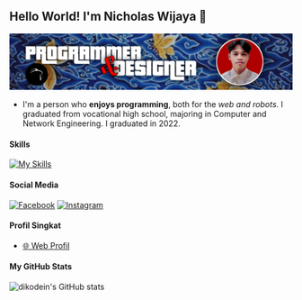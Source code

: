 ## Hello World! I'm Nicholas Wijaya 👋

![Nicholas Wijaya](img/banner.png)

<!--
**dikodein/dikodein** is a ✨ _special_ ✨ repository because its `README.md` (this file) appears on your GitHub profile.

Here are some ideas to get you started:

- 🔭 I’m currently working on ...
- 🌱 I’m currently learning ...
- 👯 I’m looking to collaborate on ...
- 🤔 I’m looking for help with ...
- 💬 Ask me about ...
- 📫 How to reach me: ...
- 😄 Pronouns: ...
- ⚡ Fun fact: ...
-->

- I'm a person who **enjoys programming**, both for the _web and robots_. I graduated from vocational high school, majoring in Computer and Network Engineering. I graduated in 2022.

#### Skills
[![My Skills](https://skillicons.dev/icons?i=html,css,php,mysql,javascript,python&theme=light)](https://skillicons.dev)

#### Social Media
[![Facebook](https://img.shields.io/badge/Facebook-1877F2?style=for-the-badge&logo=facebook&logoColor=white)](https://facebook.com/nicholaswijayareal)
[![Instagram](https://img.shields.io/badge/Instagram-E4405F?style=for-the-badge&logo=instagram&logoColor=white)](https://instagram.com/nichlswjy_)

#### Profil Singkat
- [🌐 Web Profil](https://dikodein.github.io/profsing/index.html)

#### My GitHub Stats
![dikodein's GitHub stats](https://github-readme-stats.vercel.app/api?username=dikodein&show_icons=true&theme=default#gh-light-mode-only)
